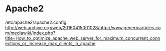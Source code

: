 # Apache2
/etc/apache2/apache2.config
http://web.archive.org/web/20160415001028/http://www.genericarticles.com/mediawiki/index.php?title=How_to_optimize_apache_web_server_for_maximum_concurrent_connections_or_increase_max_clients_in_apache
